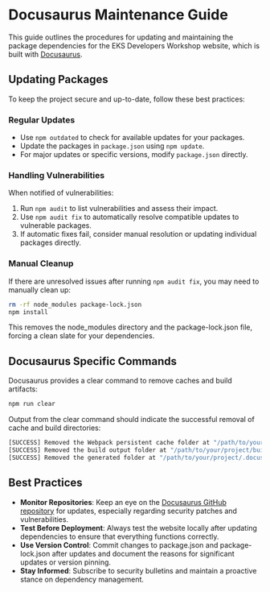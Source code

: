 # Docusaurus Maintenance Guide
This guide outlines the procedures for updating and maintaining the package dependencies for the EKS Developers Workshop website, which is built with [Docusaurus](https://docusaurus.io/).

## Updating Packages
To keep the project secure and up-to-date, follow these best practices:

### Regular Updates
- Use `npm outdated` to check for available updates for your packages.
- Update the packages in `package.json` using `npm update`.
- For major updates or specific versions, modify `package.json` directly.


### Handling Vulnerabilities
When notified of vulnerabilities:
1. Run `npm audit` to list vulnerabilities and assess their impact.
2. Use `npm audit fix` to automatically resolve compatible updates to vulnerable packages.
3. If automatic fixes fail, consider manual resolution or updating individual packages directly.


### Manual Cleanup
If there are unresolved issues after running `npm audit fix`, you may need to manually clean up:
```bash
rm -rf node_modules package-lock.json
npm install
```
This removes the node_modules directory and the package-lock.json file, forcing a clean slate for your dependencies.

## Docusaurus Specific Commands
Docusaurus provides a clear command to remove caches and build artifacts:
```bash
npm run clear
```
Output from the clear command should indicate the successful removal of cache and build directories:
```bash
[SUCCESS] Removed the Webpack persistent cache folder at "/path/to/your/project/node_modules/.cache".
[SUCCESS] Removed the build output folder at "/path/to/your/project/build".
[SUCCESS] Removed the generated folder at "/path/to/your/project/.docusaurus".
```

## Best Practices
- **Monitor Repositories**: Keep an eye on the [Docusaurus GitHub repository](https://github.com/facebook/docusaurus) for updates, especially regarding security patches and vulnerabilities.
- **Test Before Deployment**: Always test the website locally after updating dependencies to ensure that everything functions correctly.
- **Use Version Control**: Commit changes to package.json and package-lock.json after updates and document the reasons for significant updates or version pinning.
- **Stay Informed**: Subscribe to security bulletins and maintain a proactive stance on dependency management.